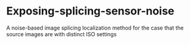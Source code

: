# Exposing-splicing-sensor-noise
A noise-based image splicing localization method for the case that the source images are with distinct ISO settings
